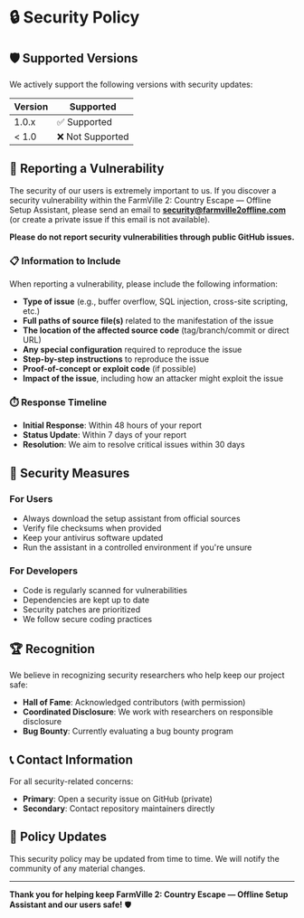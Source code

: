 # 🔒 Security Policy

## 🛡️ Supported Versions

We actively support the following versions with security updates:

| Version | Supported          |
| ------- | ------------------ |
| 1.0.x   | ✅ Supported       |
| < 1.0   | ❌ Not Supported   |

## 🚨 Reporting a Vulnerability

The security of our users is extremely important to us. If you discover a security vulnerability within the FarmVille 2: Country Escape — Offline Setup Assistant, please send an email to **security@farmville2offline.com** (or create a private issue if this email is not available).

**Please do not report security vulnerabilities through public GitHub issues.**

### 📋 Information to Include

When reporting a vulnerability, please include the following information:

- **Type of issue** (e.g., buffer overflow, SQL injection, cross-site scripting, etc.)
- **Full paths of source file(s)** related to the manifestation of the issue
- **The location of the affected source code** (tag/branch/commit or direct URL)
- **Any special configuration** required to reproduce the issue
- **Step-by-step instructions** to reproduce the issue
- **Proof-of-concept or exploit code** (if possible)
- **Impact of the issue**, including how an attacker might exploit the issue

### ⏱️ Response Timeline

- **Initial Response**: Within 48 hours of your report
- **Status Update**: Within 7 days of your report
- **Resolution**: We aim to resolve critical issues within 30 days

## 🔐 Security Measures

### For Users
- Always download the setup assistant from official sources
- Verify file checksums when provided
- Keep your antivirus software updated
- Run the assistant in a controlled environment if you're unsure

### For Developers
- Code is regularly scanned for vulnerabilities
- Dependencies are kept up to date
- Security patches are prioritized
- We follow secure coding practices

## 🏆 Recognition

We believe in recognizing security researchers who help keep our project safe:

- **Hall of Fame**: Acknowledged contributors (with permission)
- **Coordinated Disclosure**: We work with researchers on responsible disclosure
- **Bug Bounty**: Currently evaluating a bug bounty program

## 📞 Contact Information

For all security-related concerns:
- **Primary**: Open a security issue on GitHub (private)
- **Secondary**: Contact repository maintainers directly

## 🔄 Policy Updates

This security policy may be updated from time to time. We will notify the community of any material changes.

---

**Thank you for helping keep FarmVille 2: Country Escape — Offline Setup Assistant and our users safe!** 🛡️ 